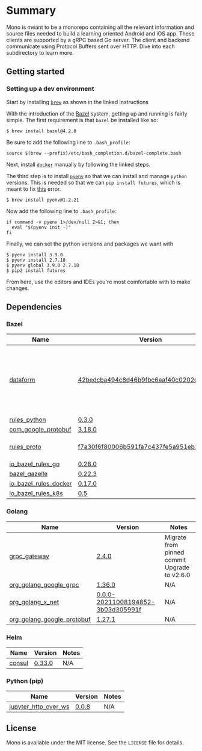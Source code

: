 # Summary

Mono is meant to be a monorepo containing all the relevant information and source files needed to build a learning oriented Android and iOS app. These clients are
supported by a gRPC based Go server. The client and backend communicate using Protocol Buffers sent over HTTP. Dive into each subdirectory to learn more.

## Getting started

### Setting up a dev environment

Start by installing [`brew`](https://brew.sh/) as shown in the linked instructions

With the introduction of the [Bazel](https://bazel.build/) system, getting up and running is fairly simple. The first requirement
is that `bazel` be installed like so:

```
$ brew install bazel@4.2.0
```
Be sure to add the following line to `.bash_profile`:

```
source $(brew --prefix)/etc/bash_completion.d/bazel-complete.bash
```
Next, install [`docker`](https://docs.docker.com/docker-for-mac/install/) manually by following the linked steps.

The third step is to install [`pyenv`](https://github.com/pyenv/pyenv) so that we can install and manage `python` versions. This
is needed so that we can `pip install futures`, which is meant to fix [this](https://github.com/bazelbuild/bazel/issues/12741) error. 

```
$ brew install pyenv@1.2.21
```
Now add the following line to `.bash_profile`:

```
if command -v pyenv 1>/dev/null 2>&1; then
  eval "$(pyenv init -)"
fi
```
Finally, we can set the python versions and packages we want with

```
$ pyenv install 3.9.0
$ pyenv install 2.7.18
$ pyenv global 3.9.0 2.7.18
$ pip2 install futures
```
From here, use the editors and IDEs you're most comfortable with to make changes.

## Dependencies

### Bazel

| Name | Version | Notes |
|------|---------|-------|
| [dataform](https://github.com/dataform-co/dataform) | [42bedcba494c8d46b9fbc6aaf40c0202d217f29e](https://github.com/dataform-co/dataform/tree/42bedcba494c8d46b9fbc6aaf40c0202d217f29e) | Required to enable helm installs via `bazel` <br/> Upgrade to v1.18.0 |
| [rules_python](https://github.com/bazelbuild/rules_python) | [0.3.0](https://github.com/bazelbuild/rules_python/releases/tag/0.3.0) | N/A |
| [com_google_protobuf](https://github.com/protocolbuffers/protobuf) | [3.18.0](https://github.com/protocolbuffers/protobuf/releases/tag/v3.18.0) | N/A |
| [rules_proto](https://github.com/bazelbuild/rules_proto) | [f7a30f6f80006b591fa7c437fe5a951eb10bcbcf](https://github.com/bazelbuild/rules_proto/tree/f7a30f6f80006b591fa7c437fe5a951eb10bcbcf) | Upgrade to v4.0.0 |
| [io_bazel_rules_go](https://github.com/bazelbuild/rules_go) | [0.28.0](https://github.com/bazelbuild/rules_go/releases/tag/v0.28.0) | N/A |
| [bazel_gazelle](https://github.com/bazelbuild/bazel-gazelle) | [0.22.3](https://github.com/bazelbuild/bazel-gazelle/releases/tag/v0.22.3) | N/A |
| [io_bazel_rules_docker](https://github.com/bazelbuild/rules_docker) | [0.17.0](https://github.com/bazelbuild/rules_docker/releases/tag/v0.17.0)  | N/A |
| [io_bazel_rules_k8s](https://github.com/bazelbuild/rules_k8s) | [0.5](https://github.com/bazelbuild/rules_k8s/releases/tag/v0.5) | N/A |

### Golang

| Name | Version | Notes |
|------|---------|-------|
| [grpc_gateway](https://github.com/grpc-ecosystem/grpc-gateway) | [2.4.0](https://github.com/grpc-ecosystem/grpc-gateway/releases/tag/v2.4.0) | Migrate from pinned commit <br/> Upgrade to v2.6.0 |
| [org_golang_google_grpc](google.golang.org/grpc) | [1.36.0](https://github.com/grpc/grpc-go/releases/tag/v1.41.0) | N/A |
| [org_golang_x_net](golang.org/x/net) | [0.0.0-20211008194852-3b03d305991f](https://pkg.go.dev/golang.org/x/net@v0.0.0-20211008194852-3b03d305991f) | N/A |
| [org_golang_google_protobuf](google.golang.org/protobuf) | [1.27.1](https://pkg.go.dev/google.golang.org/protobuf@v1.27.1) | N/A |

### Helm

| Name | Version | Notes |
|------|---------|-------|
| [consul](https://github.com/hashicorp/consul-k8s) | [0.33.0](https://github.com/hashicorp/consul-k8s/releases/tag/v0.33.0) | N/A |

### Python (pip)

| Name | Version | Notes |
|------|---------|-------|
| [jupyter_http_over_ws](https://github.com/googlecolab/jupyter_http_over_ws) | [0.0.8](https://github.com/googlecolab/jupyter_http_over_ws/releases/tag/v0.0.8) | N/A |

## License

Mono is available under the MIT license. See the `LICENSE` file for details.

